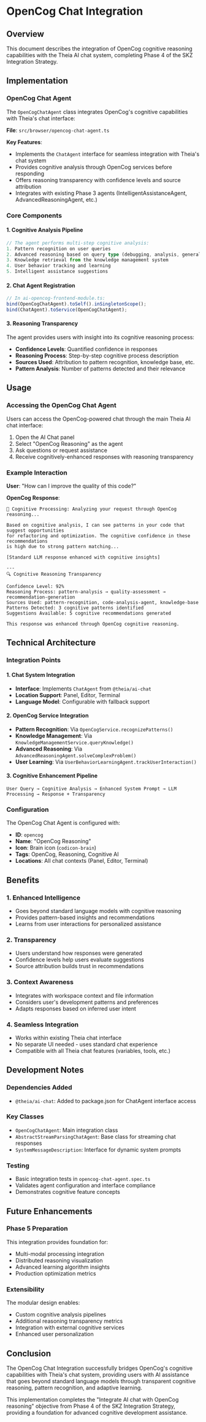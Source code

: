# OpenCog Chat Integration

## Overview

This document describes the integration of OpenCog cognitive reasoning capabilities with the Theia AI chat system, completing Phase 4 of the SKZ Integration Strategy.

## Implementation

### OpenCog Chat Agent

The `OpenCogChatAgent` class integrates OpenCog's cognitive capabilities with Theia's chat interface:

**File**: `src/browser/opencog-chat-agent.ts`

**Key Features**:
- Implements the `ChatAgent` interface for seamless integration with Theia's chat system
- Provides cognitive analysis through OpenCog services before responding
- Offers reasoning transparency with confidence levels and source attribution
- Integrates with existing Phase 3 agents (IntelligentAssistanceAgent, AdvancedReasoningAgent, etc.)

### Core Components

#### 1. Cognitive Analysis Pipeline
```typescript
// The agent performs multi-step cognitive analysis:
1. Pattern recognition on user queries
2. Advanced reasoning based on query type (debugging, analysis, general)
3. Knowledge retrieval from the knowledge management system
4. User behavior tracking and learning
5. Intelligent assistance suggestions
```

#### 2. Chat Agent Registration
```typescript
// In ai-opencog-frontend-module.ts:
bind(OpenCogChatAgent).toSelf().inSingletonScope();
bind(ChatAgent).toService(OpenCogChatAgent);
```

#### 3. Reasoning Transparency
The agent provides users with insight into its cognitive reasoning process:
- **Confidence Levels**: Quantified confidence in responses
- **Reasoning Process**: Step-by-step cognitive process description
- **Sources Used**: Attribution to pattern recognition, knowledge base, etc.
- **Pattern Analysis**: Number of patterns detected and their relevance

## Usage

### Accessing the OpenCog Chat Agent

Users can access the OpenCog-powered chat through the main Theia AI chat interface:

1. Open the AI Chat panel
2. Select "OpenCog Reasoning" as the agent
3. Ask questions or request assistance
4. Receive cognitively-enhanced responses with reasoning transparency

### Example Interaction

**User**: "How can I improve the quality of this code?"

**OpenCog Response**:
```
🧠 Cognitive Processing: Analyzing your request through OpenCog reasoning...

Based on cognitive analysis, I can see patterns in your code that suggest opportunities 
for refactoring and optimization. The cognitive confidence in these recommendations 
is high due to strong pattern matching...

[Standard LLM response enhanced with cognitive insights]

---
🔍 Cognitive Reasoning Transparency

Confidence Level: 92%
Reasoning Process: pattern-analysis → quality-assessment → recommendation-generation
Sources Used: pattern-recognition, code-analysis-agent, knowledge-base
Patterns Detected: 3 cognitive patterns identified
Suggestions Available: 5 cognitive recommendations generated

This response was enhanced through OpenCog cognitive reasoning.
```

## Technical Architecture

### Integration Points

#### 1. Chat System Integration
- **Interface**: Implements `ChatAgent` from `@theia/ai-chat`
- **Location Support**: Panel, Editor, Terminal
- **Language Model**: Configurable with fallback support

#### 2. OpenCog Service Integration
- **Pattern Recognition**: Via `OpenCogService.recognizePatterns()`
- **Knowledge Management**: Via `KnowledgeManagementService.queryKnowledge()`
- **Advanced Reasoning**: Via `AdvancedReasoningAgent.solveComplexProblem()`
- **User Learning**: Via `UserBehaviorLearningAgent.trackUserInteraction()`

#### 3. Cognitive Enhancement Pipeline
```
User Query → Cognitive Analysis → Enhanced System Prompt → LLM Processing → Response + Transparency
```

### Configuration

The OpenCog Chat Agent is configured with:
- **ID**: `opencog`
- **Name**: "OpenCog Reasoning"
- **Icon**: Brain icon (`codicon-brain`)
- **Tags**: OpenCog, Reasoning, Cognitive AI
- **Locations**: All chat contexts (Panel, Editor, Terminal)

## Benefits

### 1. Enhanced Intelligence
- Goes beyond standard language models with cognitive reasoning
- Provides pattern-based insights and recommendations
- Learns from user interactions for personalized assistance

### 2. Transparency
- Users understand how responses were generated
- Confidence levels help users evaluate suggestions
- Source attribution builds trust in recommendations

### 3. Context Awareness
- Integrates with workspace context and file information
- Considers user's development patterns and preferences
- Adapts responses based on inferred user intent

### 4. Seamless Integration
- Works within existing Theia chat interface
- No separate UI needed - uses standard chat experience
- Compatible with all Theia chat features (variables, tools, etc.)

## Development Notes

### Dependencies Added
- `@theia/ai-chat`: Added to package.json for ChatAgent interface access

### Key Classes
- `OpenCogChatAgent`: Main integration class
- `AbstractStreamParsingChatAgent`: Base class for streaming chat responses
- `SystemMessageDescription`: Interface for dynamic system prompts

### Testing
- Basic integration tests in `opencog-chat-agent.spec.ts`
- Validates agent configuration and interface compliance
- Demonstrates cognitive feature concepts

## Future Enhancements

### Phase 5 Preparation
This integration provides foundation for:
- Multi-modal processing integration
- Distributed reasoning visualization  
- Advanced learning algorithm insights
- Production optimization metrics

### Extensibility
The modular design enables:
- Custom cognitive analysis pipelines
- Additional reasoning transparency metrics
- Integration with external cognitive services
- Enhanced user personalization

## Conclusion

The OpenCog Chat Integration successfully bridges OpenCog's cognitive capabilities with Theia's chat system, providing users with AI assistance that goes beyond standard language models through transparent cognitive reasoning, pattern recognition, and adaptive learning.

This implementation completes the "Integrate AI chat with OpenCog reasoning" objective from Phase 4 of the SKZ Integration Strategy, providing a foundation for advanced cognitive development assistance.